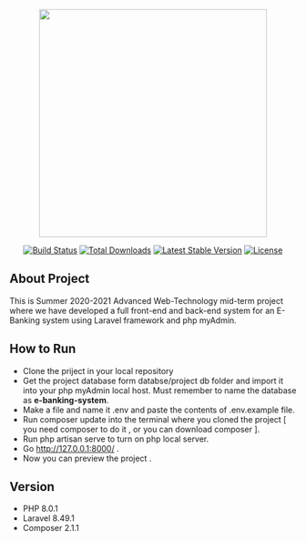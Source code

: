 <p align="center"><a href="https://laravel.com" target="_blank"><img src="https://raw.githubusercontent.com/laravel/art/master/logo-lockup/5%20SVG/2%20CMYK/1%20Full%20Color/laravel-logolockup-cmyk-red.svg" width="400"></a></p>

<p align="center">
<a href="https://travis-ci.org/laravel/framework"><img src="https://travis-ci.org/laravel/framework.svg" alt="Build Status"></a>
<a href="https://packagist.org/packages/laravel/framework"><img src="https://img.shields.io/packagist/dt/laravel/framework" alt="Total Downloads"></a>
<a href="https://packagist.org/packages/laravel/framework"><img src="https://img.shields.io/packagist/v/laravel/framework" alt="Latest Stable Version"></a>
<a href="https://packagist.org/packages/laravel/framework"><img src="https://img.shields.io/packagist/l/laravel/framework" alt="License"></a>
</p>

## About Project

This is Summer 2020-2021 Advanced Web-Technology mid-term project where we have developed a full front-end and back-end system for an E-Banking system using Laravel framework and php myAdmin.

## How to Run
-  Clone the priject in your local repository
-  Get the project database form databse/project db folder and import it into your php myAdmin local host. Must remember to name the database as <b>e-banking-system</b>.
-  Make a file and name it .env and paste the contents of .env.example file. 
-  Run composer update into the terminal where you cloned the project [ you need composer to do it , or you can download composer  ].
-  Run php artisan serve to turn on php local server.
-  Go http://127.0.0.1:8000/ .
-  Now you can preview the project .

## Version
- PHP 8.0.1
- Laravel 8.49.1
- Composer 2.1.1 




